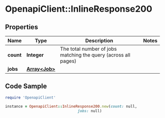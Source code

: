 # OpenapiClient::InlineResponse200

## Properties

Name | Type | Description | Notes
------------ | ------------- | ------------- | -------------
**count** | **Integer** | The total number of jobs matching the query (across all pages)  | 
**jobs** | [**Array&lt;Job&gt;**](Job.md) |  | 

## Code Sample

```ruby
require 'OpenapiClient'

instance = OpenapiClient::InlineResponse200.new(count: null,
                                 jobs: null)
```


